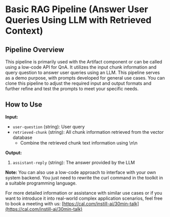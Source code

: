 # Basic RAG Pipeline (Answer User Queries Using LLM with Retrieved Context)

## Pipeline Overview

This pipeline is primarily used with the Artifact component or can be called using a low-code API for QnA. It utilizes the input chunk information and query question to answer user queries using an LLM. This pipeline serves as a demo purpose, with prompts developed for general use cases. You can clone this pipeline to adjust the required input and output formats and further refine and test the prompts to meet your specific needs.

## How to Use

**Input:**

* `user-question` (string): User query
* `retrieved-chunk` (string): All chunk information retrieved from the vector database
  * Combine the retrieved chunk text information using \n\n

**Output:**

1. `assistant-reply` (string): The answer provided by the LLM

**Note:** You can also use a low-code approach to interface with your own system backend. You just need to rewrite the curl command in the toolkit in a suitable programming language.

For more detailed information or assistance with similar use cases or if you want to introduce it into real-world complex application scenarios, feel free to book a meeting with us: [https://cal.com/instill-ai/30min-talk](https://cal.com/instill-ai/30min-talk)

